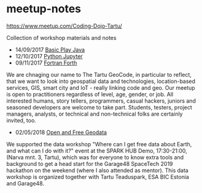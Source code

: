 # meetup-notes

https://www.meetup.com/Coding-Dojo-Tartu/

Collection of workshop materials and notes

- 14/09/2017 [Basic Play Java](https://github.com/allixender/meetup-notes/tree/master/01-play-java-starter)
- 12/10/2017 [Python Jupyter](https://github.com/allixender/meetup-notes/tree/master/02-python-jupyter)
- 09/11/2017 [Fortran Forth](https://github.com/allixender/meetup-notes/tree/master/03-fortran-forth)

We are chnaging our name to The Tartu GeoCode, in particular to reflect, that we want to look into geospatial data and technologies, location-based services, GIS, smart city and IoT - really linking code and geo. Our meetup is open to practitioners regardless of level, age, gender, or job. All interested humans, story tellers, programmers, casual hackers, juniors and seasoned developers are welcome to take part. Students, testers, project managers, analysts, or technical and non-technical folks are certainly invited, too.

- 02/05/2018 [Open and Free Geodata](https://github.com/allixender/meetup-notes/tree/master/2019-05-spacetech-geodata)

We supported the data workshop "Where can I get free data about Earth, and what can I do with it?" event at the SPARK HUB Demo, 17:30-21:00, (Narva mnt. 3, Tartu), which was for everyone to know extra tools and background to get a head start for the Garage48 SpaceTech 2019 hackathon on the weekend (where I also attended as mentor). This data workshop is organized together with Tartu Teaduspark, ESA BIC Estonia and Garage48.
